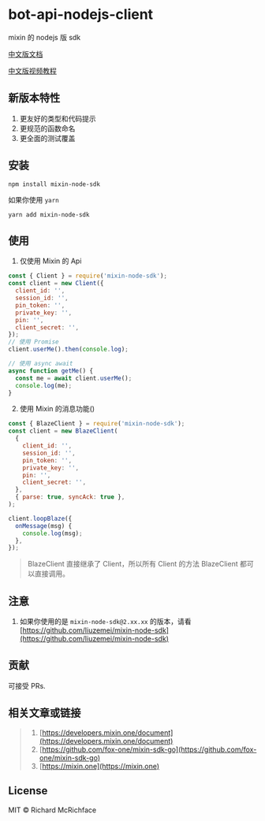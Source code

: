 # bot-api-nodejs-client

mixin 的 nodejs 版 sdk

[中文版文档](https://liuzemei.github.io/mixin-js-sdk-docs/docs/server/intro)

[中文版视频教程](https://github.com/liuzemei/bot-api-nodejs-client)

## 新版本特性

1. 更友好的类型和代码提示
2. 更规范的函数命名
3. 更全面的测试覆盖

## 安装

```shell
npm install mixin-node-sdk
```

如果你使用 `yarn`

```shell
yarn add mixin-node-sdk
```

## 使用

1. 仅使用 Mixin 的 Api

```js
const { Client } = require('mixin-node-sdk');
const client = new Client({
  client_id: '',
  session_id: '',
  pin_token: '',
  private_key: '',
  pin: '',
  client_secret: '',
});
// 使用 Promise
client.userMe().then(console.log);

// 使用 async await
async function getMe() {
  const me = await client.userMe();
  console.log(me);
}
```

2. 使用 Mixin 的消息功能()

```js
const { BlazeClient } = require('mixin-node-sdk');
const client = new BlazeClient(
  {
    client_id: '',
    session_id: '',
    pin_token: '',
    private_key: '',
    pin: '',
    client_secret: '',
  },
  { parse: true, syncAck: true },
);

client.loopBlaze({
  onMessage(msg) {
    console.log(msg);
  },
});
```

> BlazeClient 直接继承了 Client，所以所有 Client 的方法 BlazeClient 都可以直接调用。

## 注意

1. 如果你使用的是 `mixin-node-sdk@2.xx.xx` 的版本，请看 [https://github.com/liuzemei/mixin-node-sdk](https://github.com/liuzemei/mixin-node-sdk)

## 贡献

可接受 PRs.

## 相关文章或链接

> 1. [https://developers.mixin.one/document](https://developers.mixin.one/document)
> 2. [https://github.com/fox-one/mixin-sdk-go](https://github.com/fox-one/mixin-sdk-go)
> 3. [https://mixin.one](https://mixin.one)

## License

MIT © Richard McRichface
